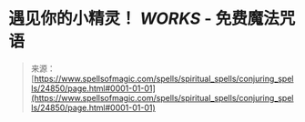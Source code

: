 <!--yml

category: 未分类

date: 2024-06-12 19:11:11

-->

# 遇见你的小精灵！ *WORKS* - 免费魔法咒语

> 来源：[https://www.spellsofmagic.com/spells/spiritual_spells/conjuring_spells/24850/page.html#0001-01-01](https://www.spellsofmagic.com/spells/spiritual_spells/conjuring_spells/24850/page.html#0001-01-01)
